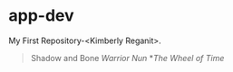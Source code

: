 # app-dev
My First Repository-&lt;Kimberly Reganit>.
>Shadow and Bone
*Warrior Nun*
**The Wheel of Time*
